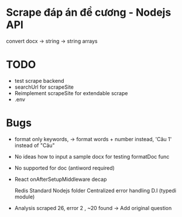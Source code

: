 # Scrape đáp án đề cương - Nodejs API

convert docx -> string -> string arrays

# TODO

- test scrape backend
- searchUrl for scrapeSite
- Reimplement scrapeSite for extendable scrape
- .env

# Bugs

- format only keywords, -> format words + number instead, 'Câu 1' instead of "Câu"
- No ideas how to input a sample docx for testing formatDoc func
- No supported for doc (antiword required)
- React onAfterSetupMiddleware decap

  Redis
  Standard Nodejs folder
  Centralized error handling
  D.I (typedi module)

- Analysis
  scraped 26, error 2 , ~20 found
  -> Add original question
